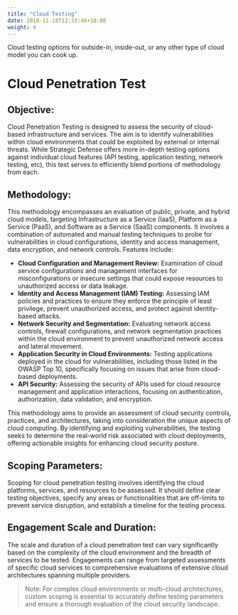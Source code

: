 ```yaml
---
title: "Cloud Testing"
date: 2018-11-18T12:33:46+10:00
weight: 4
---
```


Cloud testing options for outside-in, inside-out, or any other type of cloud model you can cook up.

# Cloud Penetration Test
## Objective:

Cloud Penetration Testing is designed to assess the security of cloud-based infrastructure and services. The aim is to identify vulnerabilities within cloud environments that could be exploited by external or internal threats. While Strategic Defense offers more in-depth testing options against individual cloud features (API testing, application testing, network testing, etc), this test serves to efficiently blend portions of methodology from each. 

## Methodology:
This methodology encompasses an evaluation of public, private, and hybrid cloud models, targeting Infrastructure as a Service (IaaS), Platform as a Service (PaaS), and Software as a Service (SaaS) components. It involves a combination of automated and manual testing techniques to probe for vulnerabilities in cloud configurations, identity and access management, data encryption, and network controls. Features include:
 
- **Cloud Configuration and Management Review:** Examination of cloud service configurations and management interfaces for misconfigurations or insecure settings that could expose resources to unauthorized access or data leakage.
- **Identity and Access Management (IAM) Testing:** Assessing IAM policies and practices to ensure they enforce the principle of least privilege, prevent unauthorized access, and protect against identity-based attacks.
- **Network Security and Segmentation:** Evaluating network access controls, firewall configurations, and network segmentation practices within the cloud environment to prevent unauthorized network access and lateral movement.
- **Application Security in Cloud Environments:** Testing applications deployed in the cloud for vulnerabilities, including those listed in the OWASP Top 10, specifically focusing on issues that arise from cloud-based deployments.
- **API Security:** Assessing the security of APIs used for cloud resource management and application interactions, focusing on authentication, authorization, data validation, and encryption.
 
This methodology aims to provide an assessment of cloud security controls, practices, and architectures, taking into consideration the unique aspects of cloud computing. By identifying and exploiting vulnerabilities, the testing seeks to determine the real-world risk associated with cloud deployments, offering actionable insights for enhancing cloud security posture.

## Scoping Parameters:
Scoping for cloud penetration testing involves identifying the cloud platforms, services, and resources to be assessed. It should define clear testing objectives, specify any areas or functionalities that are off-limits to prevent service disruption, and establish a timeline for the testing process.

## Engagement Scale and Duration:
The scale and duration of a cloud penetration test can vary significantly based on the complexity of the cloud environment and the breadth of services to be tested. Engagements can range from targeted assessments of specific cloud services to comprehensive evaluations of extensive cloud architectures spanning multiple providers.

> Note: For complex cloud environments or multi-cloud architectures, custom scoping is essential to accurately define testing parameters and ensure a thorough evaluation of the cloud security landscape.

